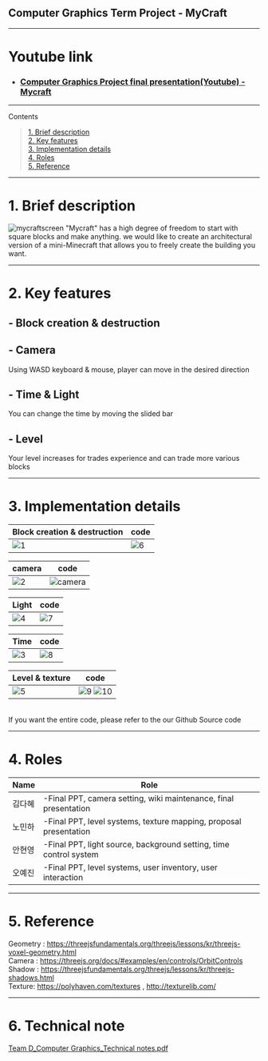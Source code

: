 ## Computer Graphics Term Project - MyCraft


***
# Youtube link
* ### [Computer Graphics Project final presentation(Youtube) - Mycraft](https://youtu.be/Jls8NnpTeLw)

***
  Contents <br>
> [1. Brief description](#1-brief-description) <br>
> [2. Key features](#2-key-features) <br>
> [3. Implementation details](#3-implementation-details)<br>
> [4. Roles](#4-roles)<br>
> [5. Reference](#5-reference)<br>

***
 # 1. Brief description

![mycraftscreen](https://user-images.githubusercontent.com/57945707/140688092-02ccec36-05bf-45c5-8188-4b5868706e21.PNG)
 "Mycraft" has a high degree of freedom to start with square blocks and make anything.
we would like to create an architectural version of a mini-Minecraft that allows you to freely create the building you want.

***
 # 2. Key features 
 <h2> - Block creation & destruction <br> </h2>
 <h2> - Camera    <br> </h2> 
   Using WASD keyboard & mouse, player can move in the desired direction <br>
 <h2> - Time & Light <br></h2> 
   You can change the time by moving the slided bar <br>
 <h2>  - Level <br></h2> 
   Your level increases for trades experience and can trade more various blocks

***
 # 3. Implementation details
 | Block creation & destruction | code |
 |------------------|-----------------------------------------------------------------------------------------------------------|
 |![1](https://user-images.githubusercontent.com/57945707/140737514-44de1c6c-36bb-4a18-9e42-9ab816842fab.png) |![6](https://user-images.githubusercontent.com/57945707/140737607-44a5b084-87a3-45a0-9540-5ea4278eda6a.png) |

 | camera | code |
 |------------------|-----------------------------------------------------------------------------------------------------------|
 |![2](https://user-images.githubusercontent.com/57945707/140737977-d45676e4-7193-4f6f-8be6-4b5e87adbeb8.png)|![camera](https://user-images.githubusercontent.com/57945707/140738228-c8787a79-c21f-4ed6-914b-4c488b4996c1.PNG) |

 | Light | code |
 |------------------|-----------------------------------------------------------------------------------------------------------|
 |![4](https://user-images.githubusercontent.com/57945707/140738373-341f367d-788d-4fa3-a2cc-7fb223e17224.png)|![7](https://user-images.githubusercontent.com/57945707/140738528-6ae2da60-7851-400e-9386-ca465fed5f7f.png)|

 | Time | code |
 |------------------|-----------------------------------------------------------------------------------------------------------|
 |![3](https://user-images.githubusercontent.com/57945707/140738740-be26836f-6fc1-42a3-bd52-90744af63c07.png)|![8](https://user-images.githubusercontent.com/57945707/140738823-e6a1c9cf-4a2c-4216-ae04-184ebf47af5a.png)|
 
  | Level & texture | code |
  |------------------|-----------------------------------------------------------------------------------------------------------|
  |![5](https://user-images.githubusercontent.com/57945707/140738935-886adb6b-f46a-4be7-8ba6-4746f9bdb65a.png) |![9](https://user-images.githubusercontent.com/57945707/140738978-f0d02f62-f91b-4797-a467-89e91425da42.png) ![10](https://user-images.githubusercontent.com/57945707/140739073-b6545bed-e50d-49be-85e2-4b4eba24401c.png)|
 <br>
 If you want the entire code, please refer to the our Github Source code

***
 # 4. Roles
   | Name  | Role |
  |------------------|-----------------------------------------------------------------------------------------------------------|
  | 김다혜 | -Final PPT, camera setting, wiki maintenance, final presentation|
  | 노민하 | -Final PPT, level systems, texture mapping, proposal presentation|
  | 안현영 | -Final PPT, light source, background setting, time control system|
  | 오예진 | -Final PPT, level systems, user inventory, user interaction|
  
***
 # 5. Reference
 Geometry : https://threejsfundamentals.org/threejs/lessons/kr/threejs-voxel-geometry.html  <br>
 Camera : https://threejs.org/docs/#examples/en/controls/OrbitControls <br>
 Shadow : https://threejsfundamentals.org/threejs/lessons/kr/threejs-shadows.html <br>
 Texture: https://polyhaven.com/textures , http://texturelib.com/ <br>
 
 ***
 # 6. Technical note
 
 [Team D_Computer Graphics_Technical notes.pdf](https://github.com/MinaRoh/MyCraft/files/7583261/Team.D_Computer.Graphics_Technical.notes.pdf)
